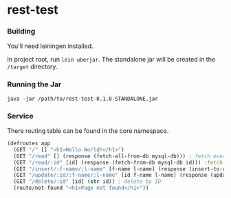 # rest-test

### Building

You'll need leiningen installed.

In project root, run `lein uberjar`.
The standalone jar will be created in the `/target` directory.

### Running the Jar

`java -jar /path/to/rest-test-0.1.0-STANDALONE.jar`

### Service

There routing table can be found in the core namespace.

```clojure
(defroutes app
  (GET "/" [] "<h1>Hello World!</h1>")
  (GET "/read" [] (response (fetch-all-from-db mysql-db))) ; fetch everything from requests table
  (GET "/read/:id" [id] (response (fetch-from-db mysql-db id))) :fetch by ID
  (GET "/insert/:f-name/:l-name" [f-name l-name] (response (insert-to-db! mysql-db f-name l-name))) ; create a record
  (GET "/update/:id/:f-name/:l-name" [id f-name l-name] (response (update-in-db! mysql-db id f-name l-name))) ; update
  (GET "/delete/:id" [id] (str id)) ; delete by ID
  (route/not-found "<h1>Page not found</h1>"))
```
